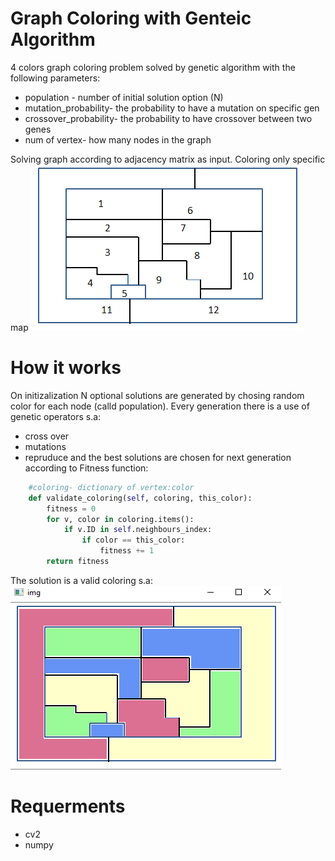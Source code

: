 # Graph Coloring with Genteic Algorithm
4 colors graph coloring problem solved by genetic algorithm with the following parameters:
- population - number of initial solution option (N)
- mutation_probability- the probability to have a mutation on specific gen
- crossover_probability- the probability to have crossover between two genes
- num of vertex- how many nodes in the graph

Solving graph according to adjacency matrix as input. 
Coloring only specific map ![map](map.PNG)

# How it works
On initizalization N optional solutions are generated by chosing random color for each node (calld population).
Every generation there is a use of genetic operators s.a:
- cross over
- mutations 
- repruduce
and the best solutions are chosen for next generation according to Fitness function:
```python
    #coloring- dictionary of vertex:color
    def validate_coloring(self, coloring, this_color):
        fitness = 0
        for v, color in coloring.items():
            if v.ID in self.neighbours_index:
                if color == this_color:
                    fitness += 1
        return fitness
```
The solution is a valid coloring s.a:
![map](solution.png)
# Requerments
 * cv2
 * numpy
